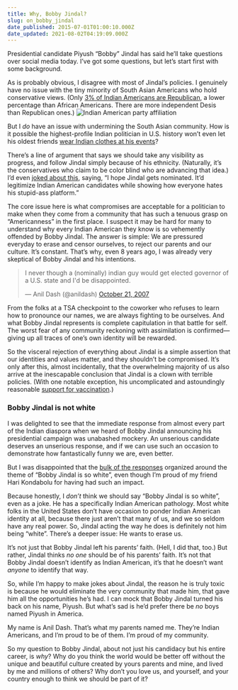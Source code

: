 ```yaml
---
title: Why, Bobby Jindal?
slug: on_bobby_jindal
date_published: 2015-07-01T01:00:10.000Z
date_updated: 2021-08-02T04:19:09.000Z
---
```


Presidential candidate Piyush “Bobby” Jindal has said he’ll take questions over social media today. I’ve got some questions, but let’s start first with some background.

As is probably obvious, I disagree with most of Jindal’s policies. I genuinely have no issue with the tiny minority of South Asian Americans who hold conservative views. (Only [3% of Indian Americans are Republican](https://cdn.americanprogress.org/wp-content/uploads/2015/04/AAPI-Indian-factsheet.pdf), a lower percentage than African Americans. There are more independent Desis than Republican ones.)
![Indian American party affiliation](https://cdn.glitch.com/47574a7f-e81d-405a-bdb8-1104be404a72%2F421-desi-republican-stats.png?v=1627863530935)

But I *do* have an issue with undermining the South Asian community. How is it possible the highest-profile Indian politician in U.S. history won’t even let his oldest friends [wear Indian clothes at his events](http://www.washingtonpost.com/politics/from-piyush-to-bobby-how-does-jindal-feel-about-his-familys-past/2015/06/22/7d45a3da-18ec-11e5-ab92-c75ae6ab94b5_story.html)?

There’s a line of argument that says we should take any visibility as progress, and follow Jindal simply because of his ethnicity. (Naturally, it’s the conservatives who claim to be color blind who are advancing that idea.) I’d even [joked about this](https://twitter.com/anildash/status/613881432310710272), saying, “I hope Jindal gets nominated. It’d legitimize Indian American candidates while showing how everyone hates his stupid-ass platform.”

The core issue here is what compromises are acceptable for a politician to make when they come from a community that has such a tenuous grasp on “Americanness” in the first place. I suspect it may be hard for many to understand why every Indian American they know is so vehemently offended by Bobby Jindal. The answer is simple: We are pressured everyday to erase and censor ourselves, to reject our parents and our culture. It’s constant. That’s why, even 8 years ago, I was already very skeptical of Bobby Jindal and his intentions.

> I never though a (nominally) indian guy would get elected governor of a U.S. state and I'd be disappointed.
> 
> — Anil Dash (@anildash) [October 21, 2007](https://twitter.com/anildash/status/352477552)

From the folks at a TSA checkpoint to the coworker who refuses to learn how to pronounce our names, we are always fighting to be ourselves. And what Bobby Jindal represents is complete capitulation in that battle for self. The worst fear of any community reckoning with assimilation is confirmed—giving up all traces of one’s own identity will be rewarded.

So the visceral rejection of everything about Jindal is a simple assertion that our identities and values matter, and they shouldn’t be compromised. It’s only after this, almost incidentally, that the overwhelming majority of us also arrive at the inescapable conclusion that Jindal is a clown with terrible policies. (With one notable exception, his uncomplicated and astoundingly reasonable [support for vaccination](http://talkingpointsmemo.com/livewire/bobby-jindal-science-supports-vaccines).)

### Bobby Jindal is not white

I was delighted to see that the immediate response from almost every part of the Indian diaspora when we heard of Bobby Jindal announcing his presidential campaign was unabashed mockery. An unserious candidate deserves an unserious response, and if we can use such an occasion to demonstrate how fantastically funny we are, even better.

But I was disappointed that the [bulk of the responses](http://www.buzzfeed.com/sahilrizwan/bobby-brown) organized around the theme of “Bobby Jindal is so white”, even though I’m proud of my friend Hari Kondabolu for having had such an impact.

Because honestly, I *don’t* think we should say “Bobby Jindal is so white”, even as a joke. He has a specifically Indian American pathology. Most white folks in the United States don’t have occasion to ponder Indian American identity at all, because there just aren’t that many of us, and we so seldom have any real power. So, Jindal acting the way he does is definitely not him being “white”. There’s a deeper issue: He wants to erase us.

It’s not just that Bobby Jindal left his parents’ faith. (Hell, I did that, too.) But rather, Jindal thinks *no one* should be of his parents’ faith. It’s not that Bobby Jindal doesn’t identify as Indian American, it’s that he doesn’t want *anyone* to identify that way.

So, while I’m happy to make jokes about Jindal, the reason he is truly toxic is because he would eliminate the very community that made him, that gave him all the opportunities he’s had. I can mock that Bobby Jindal turned his back on his name, Piyush. But what’s sad is he’d prefer there be *no* boys named Piyush in America.

My name is Anil Dash. That’s what my parents named me. They’re Indian Americans, and I’m proud to be of them. I’m proud of my community.

So my question to Bobby Jindal, about not just his candidacy but his entire career, is *why*? Why do you think the world would be better off without the unique and beautiful culture created by yours parents and mine, and lived by me and millions of others? Why don’t you love us, and yourself, and your country enough to think we should be part of it?
